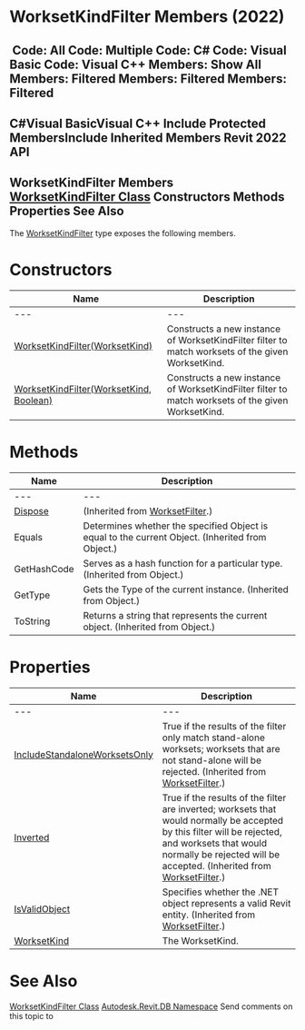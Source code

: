 # WorksetKindFilter Members (2022)

﻿
 Code: All Code: Multiple Code: C# Code: Visual Basic Code: Visual C++  Members: Show All Members: Filtered Members: Filtered Members: Filtered   
---  
C#Visual BasicVisual C++
Include Protected MembersInclude Inherited Members
Revit 2022 API  
---  
WorksetKindFilter Members  
[WorksetKindFilter Class](6f41ced5-3c40-950b-294d-af027ab20870.md "WorksetKindFilter Class") Constructors Methods Properties See Also  
---  
The [WorksetKindFilter](6f41ced5-3c40-950b-294d-af027ab20870.md "WorksetKindFilter Class") type exposes the following members.
# Constructors
| Name | Description |
| --- | --- |
| --- | --- | --- |
| [WorksetKindFilter(WorksetKind)](31b39dd9-1aa8-84f7-660e-6983dce46999.md "WorksetKindFilter Constructor \(WorksetKind\)") | Constructs a new instance of WorksetKindFilter filter to match worksets of the given WorksetKind. |
| [WorksetKindFilter(WorksetKind, Boolean)](ae184f33-6f34-9d8b-4027-5ee29ce072e7.md "WorksetKindFilter Constructor \(WorksetKind, Boolean\)") | Constructs a new instance of WorksetKindFilter filter to match worksets of the given WorksetKind. |

# Methods
| Name | Description |
| --- | --- |
| --- | --- | --- |
| [Dispose](e811b92a-22c3-c0b6-f747-6e8bdff15491.md "Dispose Method") | (Inherited from [WorksetFilter](fa63f74c-8dee-019b-41c9-33aa48443f98.md "WorksetFilter Class").) |
| Equals | Determines whether the specified Object is equal to the current Object. (Inherited from Object.) |
| GetHashCode | Serves as a hash function for a particular type.  (Inherited from Object.) |
| GetType | Gets the Type of the current instance. (Inherited from Object.) |
| ToString | Returns a string that represents the current object. (Inherited from Object.) |

# Properties
| Name | Description |
| --- | --- |
| --- | --- | --- |
| [IncludeStandaloneWorksetsOnly](7e636a4d-7b22-1100-9527-5cbf82c5d0e1.md "IncludeStandaloneWorksetsOnly Property") | True if the results of the filter only match stand-alone worksets; worksets that are not stand-alone will be rejected.  (Inherited from [WorksetFilter](fa63f74c-8dee-019b-41c9-33aa48443f98.md "WorksetFilter Class").) |
| [Inverted](9ceaf72c-4ed9-0458-20c0-d2521bce4098.md "Inverted Property") | True if the results of the filter are inverted; worksets that would normally be accepted by this filter will be rejected, and worksets that would normally be rejected will be accepted.  (Inherited from [WorksetFilter](fa63f74c-8dee-019b-41c9-33aa48443f98.md "WorksetFilter Class").) |
| [IsValidObject](31ab1202-d3b0-9734-eccd-dab172e123ca.md "IsValidObject Property") | Specifies whether the .NET object represents a valid Revit entity.  (Inherited from [WorksetFilter](fa63f74c-8dee-019b-41c9-33aa48443f98.md "WorksetFilter Class").) |
| [WorksetKind](865e3e7e-6761-3b44-2b44-d0f6fd03646b.md "WorksetKind Property") | The WorksetKind. |

# See Also
[WorksetKindFilter Class](6f41ced5-3c40-950b-294d-af027ab20870.md "WorksetKindFilter Class")
[Autodesk.Revit.DB Namespace](87546ba7-461b-c646-cbb1-2cb8f5bff8b2.md "Autodesk.Revit.DB Namespace")
Send comments on this topic to 